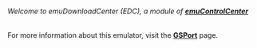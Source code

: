 ###### Welcome to emuDownloadCenter (EDC), a module of [**emuControlCenter**](https://github.com/PhoenixInteractiveNL/emuControlCenter/wiki/)

For more information about this emulator, visit the [**GSPort**](https://github.com/PhoenixInteractiveNL/emuDownloadCenter/wiki/Emulator-gsport#menu) page.
